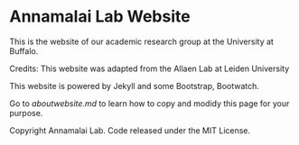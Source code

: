 # Annamalai Lab Website

This is the website of our academic research group at the University at Buffalo.

Credits: This website was adapted from the Allaen Lab at Leiden University

This website is powered by Jekyll and some Bootstrap, Bootwatch.

Go to *aboutwebsite.md*  to learn how to copy and modidy this page for your purpose. 

Copyright Annamalai Lab. Code released under the MIT License.

